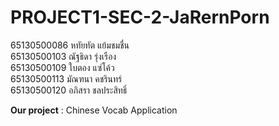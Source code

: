 # PROJECT1-SEC-2-JaRernPorn

65130500086 หทัยทัต แย้มชมชื่น <br>
65130500103 ณัฐธิดา รุ่งเรือง <br>
65130500109 ใบตอง แซ่โค้ว <br>
65130500113 มัณฑนา คชรินทร์ <br>
65130500120 อภิสรา ชลประสิทธิ์

**Our project** : Chinese Vocab Application
